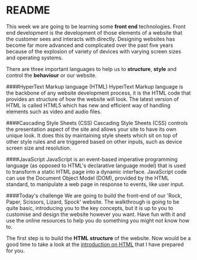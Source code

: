README
======

This week we are going to be learning some **front end** technologies. Front end development is the development of those elements of a website that the customer sees and interacts with directly. Designing websites has become far more advanced and complicated over the past five years because of the explosion of variety of devices with varying screen sizes and operating systems. 

There are three important languages to help us to **structure**, **style** and control the **behaviour** or our website. 

####HyperText Markup language (HTML)
HyperText Markup language is the backbone of any website development process, it is the HTML code that provides an structure of how the website will look. The latest version of HTML is called HTML5 which has new and efficient way of handling elements such as video and audio files.

####Cascading Style Sheets (CSS)
Cascading Style Sheets (CSS) controls the presentation aspect of the site and allows your site to have its own unique look. It does this by maintaining style sheets which sit on top of other style rules and are triggered based on other inputs, such as device screen size and resolution.

####JavaScript
JavaScript is an event-based imperative programming language (as opposed to HTML's declarative language model) that is used to transform a static HTML page into a dynamic interface. JavaScript code can use the Document Object Model (DOM), provided by the HTML standard, to manipulate a web page in response to events, like user input.

####Today's challenge
We are going to build the front-end of our 'Rock, Paper, Scissors, Lizard, Spock' website. The walkthrough is going to be quite basic, introducing you to the key concepts, but it is up to you to customise and design the website however you want. Have fun with it and use the online resources to help you do something you might not know how to.

The first step is to build the **HTML structure** of the website. Now would be a good time to take a look at the [introduction on HTML](https://github.com/InterfaithCoding/frontend/blob/master/html.md) that I have prepared for you. 

